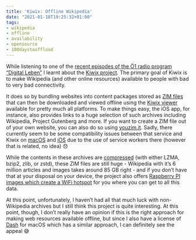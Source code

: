```yaml
---
title: 'Kiwix: Offline Wikipedia'
date: "2021-01-18T19:25:32+01:00"
tags:
- wikipedia
- offline
- availability
- opensource
- 100daystooffload
---
```


While listening to one of the [recent episodes of the Ö1 radio program “Digital Leben”](https://oe1.orf.at/programm/20210114/624818/Kiwix-die-Wikipedia-als-Offline-Enzyklopaedie) I learnt about the [Kiwix project](https://www.kiwix.org/en/). The primary goal of Kiwix is to make Wikipedia (and other online resources) available to people with bad to very bad connectivity.

It does so by bundling websites into content packages stored as [ZIM files](https://openzim.org/) that can then be downloaded and viewed offline using the [Kiwix viewer](https://www.kiwix.org/en/download/) available for pretty much all platforms. To make things easy, the iOS app, for instance, also provides links to a huge selection of such archives including Wikipedia, Project Gutenberg and more. If you want to create a ZIM file out of your own website, you can also do so using [youzim.it](https://youzim.it). Sadly, there currently seem to be some compatibility issues between that service and Kiwix on [macOS](https://github.com/kiwix/apple/issues/290) and [iOS](https://github.com/kiwix/apple/issues/341) due to the use of service workers there (however that is related, no idea) 😞

While the contents in these archives are [compressed](https://github.com/openzim/libzim/blob/a4330a57bcd3da6249f2ddddc71f4e456dd21c93/src/cluster.cpp#L55) (with either LZMA, bzip2, zlib, or zstd), these ZIM files are still huge - Wikipedia with it’s 6 million articles and images takes around 85 GB right - and if you don’t have that at your disposal on your device, the project also offers [Raspberry PI images which create a WiFi hotspot](https://www.kiwix.org/en/downloads/kiwix-hotspot/) for you where you can get to all this data.

At this point, unfortunately, I haven’t had all that much luck with non-Wikipedia archives but I still think this project is quite interesting. At this point, though, I don’t really have an opinion if this is the right approach for making web resources available offline, but since I also have a license of [Dash](https://kapeli.com/dash) for macOS which has a similar approach, I can definitely see the appeal 😅
